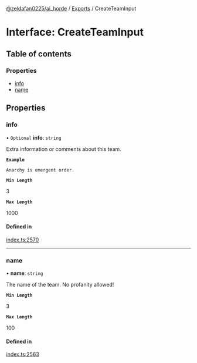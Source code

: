 [@zeldafan0225/ai_horde](../README.md) / [Exports](../modules.md) / CreateTeamInput

# Interface: CreateTeamInput

## Table of contents

### Properties

- [info](CreateTeamInput.md#info)
- [name](CreateTeamInput.md#name)

## Properties

### info

• `Optional` **info**: `string`

Extra information or comments about this team.

**`Example`**

```ts
Anarchy is emergent order.
```

**`Min Length`**

3

**`Max Length`**

1000

#### Defined in

[index.ts:2570](https://github.com/ZeldaFan0225/ai_horde/blob/bd3c116/index.ts#L2570)

___

### name

• **name**: `string`

The name of the team. No profanity allowed!

**`Min Length`**

3

**`Max Length`**

100

#### Defined in

[index.ts:2563](https://github.com/ZeldaFan0225/ai_horde/blob/bd3c116/index.ts#L2563)
